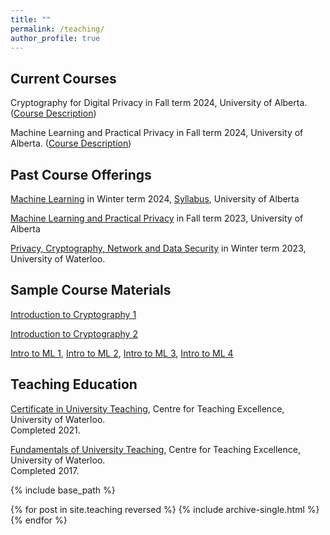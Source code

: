 ```yaml
---
title: ""
permalink: /teaching/
author_profile: true
---
```


<h2>Current Courses</h2>
Cryptography for Digital Privacy in Fall term 2024, University of Alberta. (<a href="https://bkacsmar.github.io//files/Referencefor496a1.pdf">Course Description</a>)

Machine Learning and Practical Privacy in Fall term 2024, University of Alberta.  (<a href="https://bkacsmar.github.io//files/Referencefor626a2.pdf">Course Description</a>)


<h2>Past Course Offerings</h2>

[Machine Learning](https://www.ualberta.ca/computing-science/graduate-studies/course-directory/courses/machine-learning.html) in Winter term 2024, [Syllabus](https://bkacsmar.github.io//files/466566_Syllabus_Jan8_corr.pdf), University of Alberta


[Machine Learning and Practical Privacy](https://bkacsmar.github.io//MLandPracticalPrivacy/) in Fall term 2023, University of Alberta

[Privacy, Cryptography, Network and Data Security](https://bkacsmar.github.io//cs489waterloo2023/) in Winter term 2023, University of Waterloo.


<h2>Sample Course Materials</h2>

[Introduction to Cryptography 1](https://bkacsmar.github.io//files/IntroCrypto1.pdf)

[Introduction to Cryptography 2](https://bkacsmar.github.io//files/introcrypto2.pdf)

[Intro to ML 1](https://bkacsmar.github.io//files/W24_466566_Day1.pdf), [Intro to ML 2](https://bkacsmar.github.io//files/W24_466566_Day2slides.pdf), [Intro to ML 3](https://bkacsmar.github.io//files/W24_466566_Day3.pdf), [Intro to ML 4](https://bkacsmar.github.io//files/W24_466566_Day4.pdf)


<h2>Teaching Education</h2>

[Certificate in University Teaching](https://uwaterloo.ca/centre-for-teaching-excellence/support-graduate-students/certificate-university-teaching/), Centre for Teaching Excellence, University of Waterloo. <br> Completed 2021. <br> 

[Fundamentals of University Teaching](https://uwaterloo.ca/centre-for-teaching-excellence/support-graduate-students/fundamentals-university-teaching-program/), Centre for Teaching Excellence, University of Waterloo. <br> Completed 2017.
<br>


<!-- <h2>Teaching Assistantships</h2>
Winter 2021: CS490 Information Systems Management, University of Waterloo.<br>
Winter 2020: CS458/658 Computer Security and Privacy, University of Waterloo.<br>
Fall 2018: CS458/658 Computer Security and Privacy, University of Waterloo.<br>
Spring 2018: CS458/658 Computer Security and Privacy, University of Waterloo.<br>
Winter 2018: CS458/658 Computer Security and Privacy, University of Waterloo.<br>
Fall 2017: CS458/658 Computer Security and Privacy, University of Waterloo.<br>
Spring 2017: CS458/658 Computer Security and Privacy, University of Waterloo.<br>
Winter 2017: CS490 Information Systems Management, University of Waterloo.<br>
Fall 2016: CS135 Designing Functional Programs, University of Waterloo.<br>
Winter 2016: 62.206 Discrete Structures and Programming, Brandon University.<br>
Winter 2016: 62:182 Linear Algebra, Brandon University. <br>
Winter 2016: 70:163 Critical Thinking, Brandon University.<br>
Fall 2015: 62.206 Discrete Structures and Programming, Brandon University.<br>
Fall 2015: 62:182 Linear Algebra, Brandon University. <br>
Fall 2015: 70:162 Introduction to Logic, Brandon University.<br>
Winter 2015: 62.206 Discrete Structures and Programming, Brandon University.<br>
Winter 2015: 62:182 Linear Algebra, Brandon University. <br>
Fall 2014: 62:182 Linear Algebra, Brandon University. <br>
Fall 2014: 70:162 Introduction to Logic, Brandon University.<br>
Winter 2014: 62:182 Linear Algebra, Brandon University. <br>
Fall 2013: 62:182 Linear Algebra, Brandon University. <br>
Winter 2013: 62:182 Linear Algebra, Brandon University. <br> -->










{% include base_path %}

{% for post in site.teaching reversed %}
  {% include archive-single.html %}
{% endfor %}
